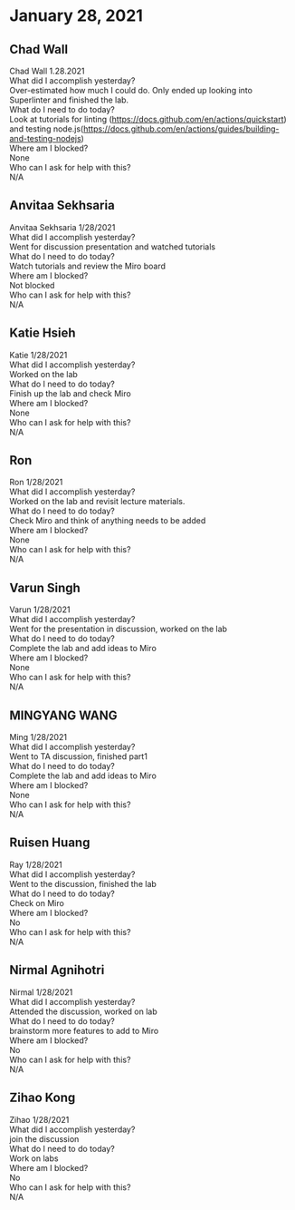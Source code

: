 # January 28, 2021

## Chad Wall
Chad Wall 1.28.2021\
What did I accomplish yesterday?\
Over-estimated how much I could do. Only ended up looking into Superlinter and finished the lab.\
What do I need to do today?\
Look at tutorials for linting (https://docs.github.com/en/actions/quickstart) and testing node.js(https://docs.github.com/en/actions/guides/building-and-testing-nodejs)\
Where am I blocked?\
None\
Who can I ask for help with this?\
N/A

## Anvitaa Sekhsaria
Anvitaa Sekhsaria 1/28/2021\
What did I accomplish yesterday?\
Went for discussion presentation and watched tutorials\
What do I need to do today?\
Watch tutorials and review the Miro board\
Where am I blocked?\
Not blocked\
Who can I ask for help with this?\
N/A

## Katie Hsieh
Katie 1/28/2021\
What did I accomplish yesterday?\
Worked on the lab\
What do I need to do today?\
Finish up the lab and check Miro\
Where am I blocked?\
None\
Who can I ask for help with this?\
N/A

## Ron
Ron 1/28/2021\
 What did I accomplish yesterday?\
Worked on the lab and revisit lecture materials.\
 What do I need to do today?\
Check Miro and think of anything needs to be added\
 Where am I blocked?\
None\
 Who can I ask for help with this?\
N/A

## Varun Singh
Varun 1/28/2021\
 What did I accomplish yesterday?\
Went for the presentation in discussion, worked on the lab\
What do I need to do today?\
Complete the lab and add ideas to Miro\
Where am I blocked?\
None\
Who can I ask for help with this?\
N/A

## MINGYANG WANG
Ming 1/28/2021\
 What did I accomplish yesterday?\
Went to TA discussion, finished part1\
What do I need to do today?\
Complete the lab and add ideas to Miro\
Where am I blocked?\
None\
Who can I ask for help with this?\
N/A

## Ruisen Huang
Ray 1/28/2021\
 What did I accomplish yesterday?\
Went to the discussion, finished the lab\
What do I need to do today?\
Check on Miro\
Where am I blocked?\
No\
Who can I ask for help with this?\
N/A

## Nirmal Agnihotri
Nirmal 1/28/2021\
 What did I accomplish yesterday?\
Attended the discussion, worked on lab\
What do I need to do today?\
brainstorm more features to add to Miro\
Where am I blocked?\
No\
Who can I ask for help with this?\
N/A

## Zihao Kong
Zihao 1/28/2021\
 What did I accomplish yesterday?\
join the discussion\
What do I need to do today?\
Work on labs\
Where am I blocked?\
No\
Who can I ask for help with this?\
N/A